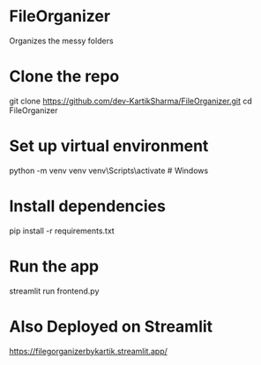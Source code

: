 # FileOrganizer
Organizes the messy folders

# Clone the repo
git clone https://github.com/dev-KartikSharma/FileOrganizer.git
cd FileOrganizer

# Set up virtual environment
python -m venv venv
venv\Scripts\activate  # Windows

# Install dependencies
pip install -r requirements.txt

# Run the app
streamlit run frontend.py

# Also Deployed on Streamlit
https://filegorganizerbykartik.streamlit.app/
